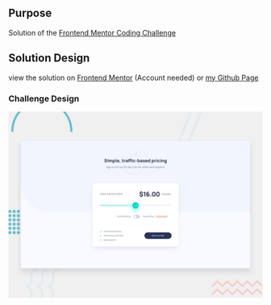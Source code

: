 ## Purpose
Solution of the [Frontend Mentor Coding Challenge](https://www.frontendmentor.io/challenges/interactive-pricing-component-t0m8PIyY8)

## Solution Design
view the solution on [Frontend Mentor](https://www.frontendmentor.io/challenges/interactive-pricing-component-t0m8PIyY8/hub?share=true) (Account needed) or [my Github Page](https://m1mmseen.github.io/Frontend-Mentor-Interactive-Pricing-Component/)


### Challenge Design

![Design preview for the Interactive pricing component coding challenge](./design/desktop-preview.jpg)


